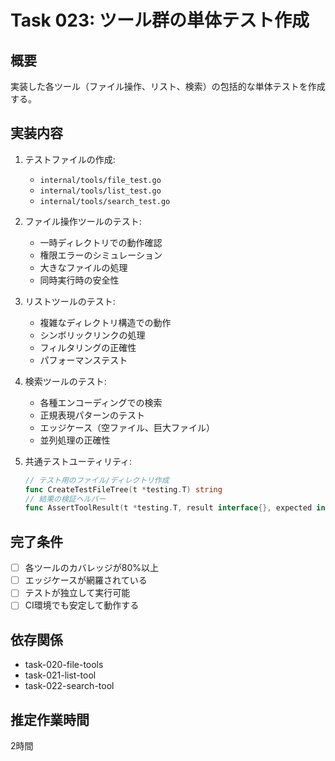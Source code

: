 # Task 023: ツール群の単体テスト作成

## 概要
実装した各ツール（ファイル操作、リスト、検索）の包括的な単体テストを作成する。

## 実装内容
1. テストファイルの作成:
   - `internal/tools/file_test.go`
   - `internal/tools/list_test.go`
   - `internal/tools/search_test.go`

2. ファイル操作ツールのテスト:
   - 一時ディレクトリでの動作確認
   - 権限エラーのシミュレーション
   - 大きなファイルの処理
   - 同時実行時の安全性

3. リストツールのテスト:
   - 複雑なディレクトリ構造での動作
   - シンボリックリンクの処理
   - フィルタリングの正確性
   - パフォーマンステスト

4. 検索ツールのテスト:
   - 各種エンコーディングでの検索
   - 正規表現パターンのテスト
   - エッジケース（空ファイル、巨大ファイル）
   - 並列処理の正確性

5. 共通テストユーティリティ:
   ```go
   // テスト用のファイル/ディレクトリ作成
   func CreateTestFileTree(t *testing.T) string
   // 結果の検証ヘルパー
   func AssertToolResult(t *testing.T, result interface{}, expected interface{})
   ```

## 完了条件
- [ ] 各ツールのカバレッジが80%以上
- [ ] エッジケースが網羅されている
- [ ] テストが独立して実行可能
- [ ] CI環境でも安定して動作する

## 依存関係
- task-020-file-tools
- task-021-list-tool
- task-022-search-tool

## 推定作業時間
2時間
